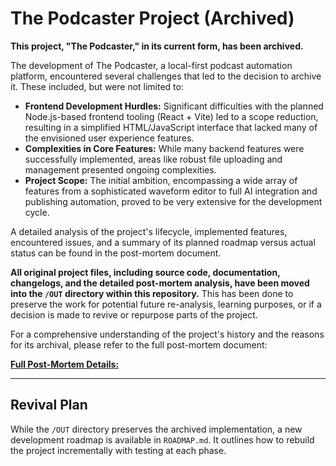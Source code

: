 # The Podcaster Project (Archived)

**This project, "The Podcaster," in its current form, has been archived.**

The development of The Podcaster, a local-first podcast automation platform, encountered several challenges that led to the decision to archive it. These included, but were not limited to:

*   **Frontend Development Hurdles:** Significant difficulties with the planned Node.js-based frontend tooling (React + Vite) led to a scope reduction, resulting in a simplified HTML/JavaScript interface that lacked many of the envisioned user experience features.
*   **Complexities in Core Features:** While many backend features were successfully implemented, areas like robust file uploading and management presented ongoing complexities.
*   **Project Scope:** The initial ambition, encompassing a wide array of features from a sophisticated waveform editor to full AI integration and publishing automation, proved to be very extensive for the development cycle.

A detailed analysis of the project's lifecycle, implemented features, encountered issues, and a summary of its planned roadmap versus actual status can be found in the post-mortem document.

**All original project files, including source code, documentation, changelogs, and the detailed post-mortem analysis, have been moved into the `/OUT` directory within this repository.** This has been done to preserve the work for potential future re-analysis, learning purposes, or if a decision is made to revive or repurpose parts of the project.

For a comprehensive understanding of the project's history and the reasons for its archival, please refer to the full post-mortem document:

**[Full Post-Mortem Details:](./OUT/docs/post_mortem.md)**

---

## Revival Plan

While the `/OUT` directory preserves the archived implementation, a new development roadmap is available in `ROADMAP.md`. It outlines how to rebuild the project incrementally with testing at each phase.
